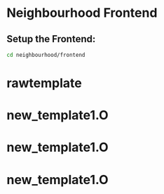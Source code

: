 # Neighbourhood Frontend

## Setup the Frontend:
```bash
cd neighbourhood/frontend
```
# rawtemplate
# new_template1.O
# new_template1.O
# new_template1.O
